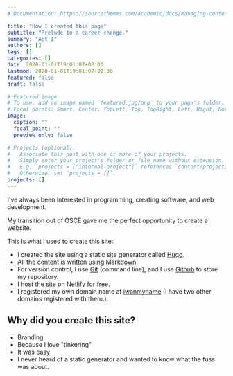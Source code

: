 ```yaml
---
# Documentation: https://sourcethemes.com/academic/docs/managing-content/

title: "How I created this page"
subtitle: "Prelude to a career change."
summary: "Act I"
authors: []
tags: []
categories: []
date: 2020-01-01T19:01:07+02:00
lastmod: 2020-01-01T19:01:07+02:00
featured: false
draft: false

# Featured image
# To use, add an image named `featured.jpg/png` to your page's folder.
# Focal points: Smart, Center, TopLeft, Top, TopRight, Left, Right, BottomLeft, Bottom, BottomRight.
image:
  caption: ""
  focal_point: ""
  preview_only: false

# Projects (optional).
#   Associate this post with one or more of your projects.
#   Simply enter your project's folder or file name without extension.
#   E.g. `projects = ["internal-project"]` references `content/project/deep-learning/index.md`.
#   Otherwise, set `projects = []`.
projects: []
---
```

I've always been interested in programming, creating software, and web
development.

My transition out of OSCE gave me the perfect opportunity to create a website.

This is what I used to create this site:
- I created the site using a static site generator called [Hugo](https://gohugo.io/).
- All the content is written using [Markdown](https://www.markdownguide.org/). 
- For version control, I use [Git](https://git-scm.com/) (command line), and I
  use [Github](https://github.com/) to store my repository.
- I host the site on [Netlify](https://www.netlify.com/) for free. 
- I registered my own domain name at [iwanmyname](https://iwantmyname.com/) (I
  have two other domains registered with them.).

## Why did you create this site?
- Branding
- Because I love "tinkering"
- It was easy
- I never heard of a static generator and wanted to know what the fuss was about.


